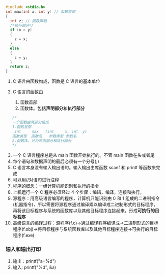 ```c
#include <stdio.h>
int max(int x, int y) // 函数首部
{
  int z; // 函数声明
  /*执行部分*/
  if (x > y)
  {
    z = x;
  }
  else
  {
    z = y;
  }
  return z;
}
```

1. C 语言由函数构成，函数是 C 语言的基本单位

2. C 语言的函数由
   1. 函数首部
   2. 函数体。包括**声明部分**和**执行部分**

```c
   /*
   一个函数由两部分组成
   1.函数首部
    int     max   (int     x, int  y)
   函数类型  函数名   参数类型 参数名
   2.函数体，分为声明部分和执行部分
   */
```

3. 一个 C 语言程序总是从 main 函数开始执行的。不管 main 函数在头或者尾
4. 每个语句和数据声明的最后必须有一个分号(;)
5. C 语言本身没有输入输出语句。输入输出由库函数 scanf 和 printf 等函数来完成
6. 可以用//对语句进行注释
7. 程序的概念：一组计算机能识别和执行的指令
8. 上机运行一个 C 程序必须经过 4 个步骤：编辑，编译，连接和执行。
9. 源程序：用高级语言编写的程序，计算机只能识别由 0 和 1 组成的二进制指令(机器指令)，所以需要将源程序通过编译乘以编译成二进制形式的目标程序，再将该目标程序与系统的函数库以及其他目标程序连接起来，形成**可执行的目标程序**
10. 高级语言的编译过程：源程序(f.c)->通过编译程序编译成->二进制形式的目标程序(f.obj)->将目标程序与系统函数库以及其他目标程序连接->可执行的目标程序(f.exe)

### 输入和输出打印

1. 输出：printf("a=%d")
2. 输入: printf("%d", &a)

```

```
